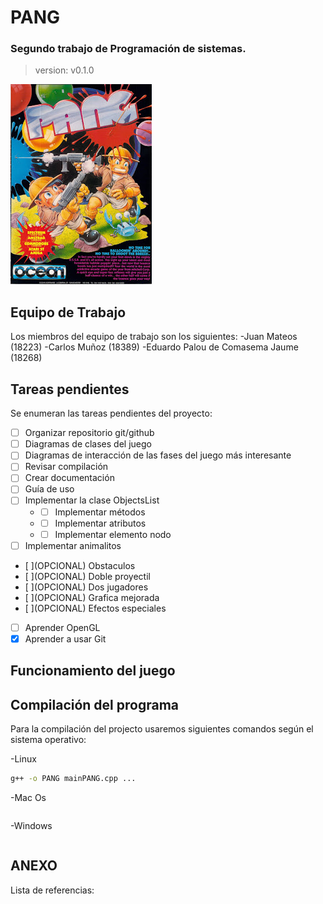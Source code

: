 # **PANG**
### Segundo trabajo de Programación de sistemas.
> version: v0.1.0

![Portada de Pang Atari](./imag/Videojuego%20Pang.jpg)

## Equipo de Trabajo
Los miembros del equipo de trabajo son los siguientes:
-Juan Mateos (18223)
-Carlos Muñoz (18389)
-Eduardo Palou de Comasema Jaume (18268)

## Tareas pendientes
Se enumeran las tareas pendientes del proyecto:
- [ ] Organizar repositorio git/github
- [ ] Diagramas de clases del juego
- [ ] Diagramas de interacción de las fases del juego más interesante
- [ ] Revisar compilación
- [ ] Crear documentación
- [ ] Guía de uso
- [ ] Implementar la clase ObjectsList
    - - [ ] Implementar métodos
    - - [ ] Implementar atributos
    - - [ ] Implementar elemento nodo
- [ ] Implementar animalitos
- [ ]\(OPCIONAL) Obstaculos
- [ ]\(OPCIONAL) Doble proyectil
- [ ]\(OPCIONAL) Dos jugadores
- [ ]\(OPCIONAL) Grafica mejorada
- [ ]\(OPCIONAL) Efectos especiales
- [ ] Aprender OpenGL
- [x] Aprender a usar Git

## Funcionamiento del juego

## Compilación del programa
Para la compilación del projecto usaremos siguientes comandos según el sistema operativo:

-Linux

```bash
g++ -o PANG mainPANG.cpp ...
```
-Mac Os

```bash

```
-Windows

```bash

```
## ANEXO
Lista de referencias:


